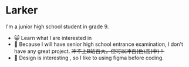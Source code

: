 # Larker

I'm a junior high school student in grade 9.


* 😺 Learn what I are interested in
* 🚗 Because I will have senior high school entrance examination, I don't have any great project. ~~冲不上B站百大，但可以冲百(色)高(中)！~~
* 🎋 Design is interesting , so I like to using figma before coding.

<!---
LarkerO/LarkerO is a ✨ special ✨ repository because its `README.md` (this file) appears on your GitHub profile.
You can click the Preview link to take a look at your changes.
--->
